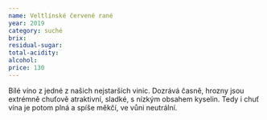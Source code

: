```yaml
---
name: Veltlínské červené rané
year: 2019
category: suché
brix: 
residual-sugar: 
total-acidity: 
alcohol: 
price: 130
---
```


Bílé víno z jedné z našich nejstarších vinic. Dozrává časně, hrozny jsou extrémně chuťově atraktivní, sladké, s nízkým obsahem kyselin. Tedy i chuť vína je potom plná a spíše měkčí, ve vůni neutrální.